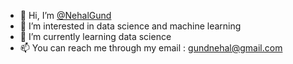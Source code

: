- 👋 Hi, I’m [@NehalGund](https://github.com/NehalGund)
- 👀 I’m interested in data science and machine learning
- 🌱 I’m currently learning data science
- 📫 You can reach me through my email : gundnehal@gmail.com

<!---
NehalGund/NehalGund is a ✨ special ✨💞️ repository because its `README.md` (this file) appears on your GitHub profile.
You can click the Preview link to take a look at your changes.
--->
